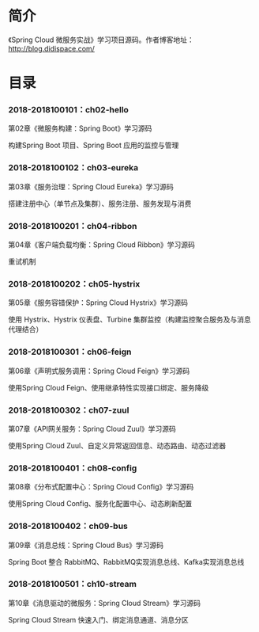 简介 
====

《Spring Cloud 微服务实战》学习项目源码。作者博客地址：http://blog.didispace.com/

目录 
====

### 2018-2018100101：ch02-hello<br>
第02章《微服务构建：Spring Boot》学习源码
<p>
构建Spring Boot 项目、Spring Boot 应用的监控与管理
</p>

### 2018-2018100102：ch03-eureka<br>
第03章《服务治理：Spring Cloud Eureka》学习源码
<p>
搭建注册中心（单节点及集群）、服务注册、服务发现与消费
</p>

### 2018-2018100201：ch04-ribbon<br>
第04章《客户端负载均衡：Spring Cloud Ribbon》学习源码
<p>
重试机制
</p>

### 2018-2018100202：ch05-hystrix<br>
第05章《服务容错保护：Spring Cloud Hystrix》学习源码
<p>
使用 Hystrix、Hystrix 仪表盘、Turbine 集群监控（构建监控聚合服务及与消息代理结合）
</p>

### 2018-2018100301：ch06-feign<br>
第06章《声明式服务调用：Spring Cloud Feign》学习源码
<p>
使用Spring Cloud Feign、使用继承特性实现接口绑定、服务降级
</p>

### 2018-2018100302：ch07-zuul<br>
第07章《API网关服务：Spring Cloud Zuul》学习源码
<p>
使用Spring Cloud Zuul、自定义异常返回信息、动态路由、动态过滤器
</p>

### 2018-2018100401：ch08-config<br>
第08章《分布式配置中心：Spring Cloud Config》学习源码
<p>
使用Spring Cloud Config、服务化配置中心、动态刷新配置
</p>

### 2018-2018100402：ch09-bus<br>
第09章《消息总线：Spring Cloud Bus》学习源码
<p>
Spring Boot 整合 RabbitMQ、RabbitMQ实现消息总线、Kafka实现消息总线
</p>

### 2018-2018100501：ch10-stream<br>
第10章《消息驱动的微服务：Spring Cloud Stream》学习源码
<p>
Spring Cloud Stream 快速入门、绑定消息通道、消息分区
</p>
